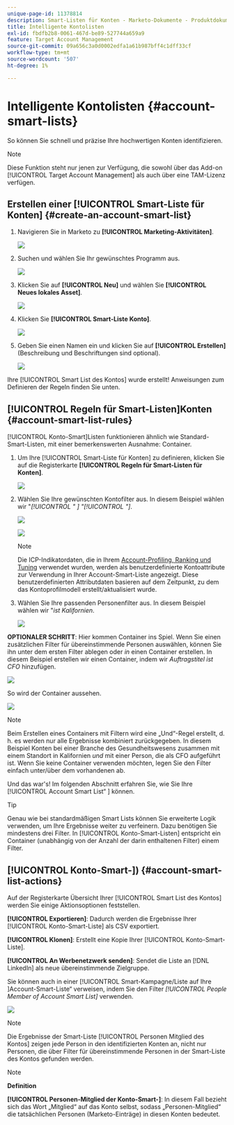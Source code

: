 ```yaml
---
unique-page-id: 11378814
description: Smart-Listen für Konten - Marketo-Dokumente - Produktdokumentation
title: Intelligente Kontolisten
exl-id: fbdfb2b8-0061-467d-be89-527744a659a9
feature: Target Account Management
source-git-commit: 09a656c3a0d0002edfa1a61b987bff4c1dff33cf
workflow-type: tm+mt
source-wordcount: '507'
ht-degree: 1%

---
```


# Intelligente Kontolisten {#account-smart-lists}

So können Sie schnell und präzise Ihre hochwertigen Konten identifizieren.

>[!NOTE]
>
>Diese Funktion steht nur jenen zur Verfügung, die sowohl über das Add-on [!UICONTROL Target Account Management] als auch über eine TAM-Lizenz verfügen.

## Erstellen einer [!UICONTROL Smart-Liste für Konten] {#create-an-account-smart-list}

1. Navigieren Sie in Marketo zu **[!UICONTROL Marketing-Aktivitäten]**.

   ![](assets/account-smart-lists-1.png)

1. Suchen und wählen Sie Ihr gewünschtes Programm aus.

   ![](assets/account-smart-lists-2.png)

1. Klicken Sie auf **[!UICONTROL Neu]** und wählen Sie **[!UICONTROL Neues lokales Asset]**.

   ![](assets/account-smart-lists-3.png)

1. Klicken Sie **[!UICONTROL Smart-Liste Konto]**.

   ![](assets/account-smart-lists-4.png)

1. Geben Sie einen Namen ein und klicken Sie auf **[!UICONTROL Erstellen]** (Beschreibung und Beschriftungen sind optional).

   ![](assets/account-smart-lists-5.png)

Ihre [!UICONTROL Smart List des Kontos] wurde erstellt! Anweisungen zum Definieren der Regeln finden Sie unten.

## [!UICONTROL Regeln für Smart-Listen]Konten {#account-smart-list-rules}

[!UICONTROL Konto-Smart]Listen funktionieren ähnlich wie Standard-Smart-Listen, mit einer bemerkenswerten Ausnahme: Container.

1. Um Ihre [!UICONTROL Smart-Liste für Konten] zu definieren, klicken Sie auf die Registerkarte **[!UICONTROL Regeln für Smart-Listen für Konten]**.

   ![](assets/account-smart-lists-6.png)

1. Wählen Sie Ihre gewünschten Kontofilter aus. In diesem Beispiel wählen wir &quot;_[!UICONTROL &quot; ] &quot;[!UICONTROL &quot;]_.

   ![](assets/account-smart-lists-7.png)

   ![](assets/account-smart-lists-8.png)

   >[!NOTE]
   >
   >Die ICP-Indikatordaten, die in Ihrem [Account-Profiling, Ranking und Tuning](/help/marketo/product-docs/target-account-management/account-profiling/account-profiling-ranking-and-tuning.md) verwendet wurden, werden als benutzerdefinierte Kontoattribute zur Verwendung in Ihrer Account-Smart-Liste angezeigt. Diese benutzerdefinierten Attributdaten basieren auf dem Zeitpunkt, zu dem das Kontoprofilmodell erstellt/aktualisiert wurde.

1. Wählen Sie Ihre passenden Personenfilter aus. In diesem Beispiel wählen wir &quot;_ist Kalifornien_.

   ![](assets/account-smart-lists-9.png)

**OPTIONALER SCHRITT**: Hier kommen Container ins Spiel. Wenn Sie einen zusätzlichen Filter für übereinstimmende Personen auswählen, können Sie ihn unter dem ersten Filter ablegen oder _in_ einen Container erstellen. In diesem Beispiel erstellen wir einen Container, indem wir _Auftragstitel ist CFO_ hinzufügen.

![](assets/account-smart-lists-10.png)

So wird der Container aussehen.

![](assets/account-smart-lists-11.png)

>[!NOTE]
>
>Beim Erstellen eines Containers mit Filtern wird eine „Und“-Regel erstellt, d. h. es werden nur alle Ergebnisse kombiniert zurückgegeben. In diesem Beispiel Konten bei einer Branche des Gesundheitswesens zusammen mit einem Standort in Kalifornien _und_ mit einer Person, die als CFO aufgeführt ist. Wenn Sie keine Container verwenden möchten, legen Sie den Filter einfach unter/über dem vorhandenen ab.

Und das war&#39;s! Im folgenden Abschnitt erfahren Sie, wie Sie Ihre [!UICONTROL Account Smart List“ ] können.

>[!TIP]
>
>Genau wie bei standardmäßigen Smart Lists können Sie erweiterte Logik verwenden, um Ihre Ergebnisse weiter zu verfeinern. Dazu benötigen Sie mindestens drei Filter. In [!UICONTROL Konto-Smart-Listen] entspricht ein Container (unabhängig von der Anzahl der darin enthaltenen Filter) einem Filter.

## [!UICONTROL Konto-Smart-]) {#account-smart-list-actions}

Auf der Registerkarte Übersicht Ihrer [!UICONTROL Smart List des Kontos] werden Sie einige Aktionsoptionen feststellen.

**[!UICONTROL Exportieren]**: Dadurch werden die Ergebnisse Ihrer [!UICONTROL Konto-Smart-Liste] als CSV exportiert.

**[!UICONTROL Klonen]**: Erstellt eine Kopie Ihrer [!UICONTROL Konto-Smart-Liste].

**[!UICONTROL An Werbenetzwerk senden]**: Sendet die Liste an [!DNL LinkedIn] als neue übereinstimmende Zielgruppe.

Sie können auch in einer [!UICONTROL  Smart-Kampagne/Liste auf Ihre ]Account-Smart-Liste“ verweisen, indem Sie den Filter _[!UICONTROL People Member of Account Smart List]_ verwenden.

![](assets/account-smart-lists-12.png)

>[!NOTE]
>
>Die Ergebnisse der Smart-Liste [!UICONTROL Personen Mitglied des Kontos] zeigen jede Person in den identifizierten Konten an, nicht nur Personen, die über Filter für übereinstimmende Personen in der Smart-Liste des Kontos gefunden werden.

>[!NOTE]
>
>**Definition**
>
>**[!UICONTROL Personen-Mitglied der Konto-Smart-]**: In diesem Fall bezieht sich das Wort „Mitglied“ auf das Konto selbst, sodass „Personen-Mitglied“ die tatsächlichen Personen (Marketo-Einträge) in diesen Konten bedeutet.
